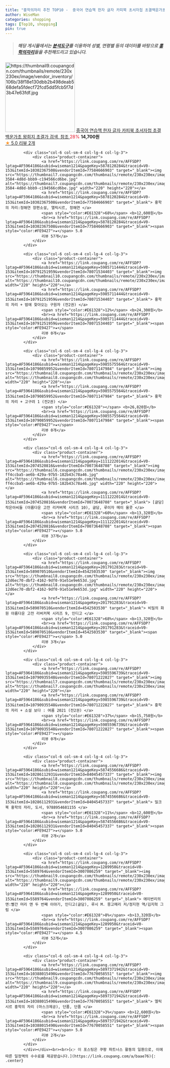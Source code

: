 ```yaml
---
title: "홍학의자리 추천 TOP10 -  중국어 연습책 한자 글자 카피북 초서자첩 초결백운가초 왕희지 초결가 검색, 참조 "
author: WiseMan
categories: shopping
tags: [Top10, shopping]
pin: true
---
```


> ##### 해당 게시물에서는 [**분석도구**](https://itemscout.io/)를 이용하여 **성별**, **연령별** 등의 데이터를 바탕으로 [**홍학의자리**](https://link.coupang.com/a/baae76)들을 추천해드리고 있습니다.
<div class="container"><div class="row">
            <div class="col-6 col-sm-4 col-lg-4 col-lg-3">
                <div class="product-container">
                    <a href="https://link.coupang.com/re/AFFSDP?lptag=AF5964186&subid=wiseman1214&pageKey=6930790649&traceid=V0-153&itemId=16769842427&vendorItemId=83951072521" target="_blank"><img src="https://thumbnail9.coupangcdn.com/thumbnails/remote/230x230ex/image/vendor_inventory/106b/38f18e130dbb2b498deab568defa5fdecf72fcd5dd5fcb5f7d3b47e63fdf.jpg" alt="https://thumbnail9.coupangcdn.com/thumbnails/remote/230x230ex/image/vendor_inventory/106b/38f18e130dbb2b498deab568defa5fdecf72fcd5dd5fcb5f7d3b47e63fdf.jpg" width="220" height="220"></a>
                    <a href="https://link.coupang.com/re/AFFSDP?lptag=AF5964186&subid=wiseman1214&pageKey=6930790649&traceid=V0-153&itemId=16769842427&vendorItemId=83951072521" target="_blank"> 중국어 연습책 한자 글자 카피북 초서자첩 초결백운가초 왕희지 초결가 검색, 참조 </a>
                    <span style="color:#E61328">28%</span> <b>14,700원</b>
                    <br><a href="https://link.coupang.com/re/AFFSDP?lptag=AF5964186&subid=wiseman1214&pageKey=6930790649&traceid=V0-153&itemId=16769842427&vendorItemId=83951072521" target="_blank"><span style="color:#FE9427">★</span> 5.0
                    리뷰 2개</a>
                </div>
            </div>
            
            <div class="col-6 col-sm-4 col-lg-4 col-lg-3">
                <div class="product-container">
                    <a href="https://link.coupang.com/re/AFFSDP?lptag=AF5964186&subid=wiseman1214&pageKey=5878120284&traceid=V0-153&itemId=10302367508&vendorItemId=77584666903" target="_blank"><img src="https://thumbnail7.coupangcdn.com/thumbnails/remote/230x230ex/image/retail/images/2021/07/20/15/9/c91180e4-3584-4d8d-bbb9-c194566cd6be.jpg" alt="https://thumbnail7.coupangcdn.com/thumbnails/remote/230x230ex/image/retail/images/2021/07/20/15/9/c91180e4-3584-4d8d-bbb9-c194566cd6be.jpg" width="220" height="220"></a>
                    <a href="https://link.coupang.com/re/AFFSDP?lptag=AF5964186&subid=wiseman1214&pageKey=5878120284&traceid=V0-153&itemId=10302367508&vendorItemId=77584666903" target="_blank"> 홍학의 자리:정해연 장편소설, 엘릭시르, 정해연 </a>
                    <span style="color:#E61328">68%</span> <b>12,600원</b>
                    <br><a href="https://link.coupang.com/re/AFFSDP?lptag=AF5964186&subid=wiseman1214&pageKey=5878120284&traceid=V0-153&itemId=10302367508&vendorItemId=77584666903" target="_blank"><span style="color:#FE9427">★</span> 5.0
                    리뷰 57개</a>
                </div>
            </div>
            
            <div class="col-6 col-sm-4 col-lg-4 col-lg-3">
                <div class="product-container">
                    <a href="https://link.coupang.com/re/AFFSDP?lptag=AF5964186&subid=wiseman1214&pageKey=5985711444&traceid=V0-153&itemId=10791251959&vendorItemId=78071534403" target="_blank"><img src="https://thumbnail10.coupangcdn.com/thumbnails/remote/230x230ex/image/vendor_inventory/6774/2f1d0cf7fe825f84798d5d1e2b4b2373e48c4291670050d527700e9c0c4f.jpg" alt="https://thumbnail10.coupangcdn.com/thumbnails/remote/230x230ex/image/vendor_inventory/6774/2f1d0cf7fe825f84798d5d1e2b4b2373e48c4291670050d527700e9c0c4f.jpg" width="220" height="220"></a>
                    <a href="https://link.coupang.com/re/AFFSDP?lptag=AF5964186&subid=wiseman1214&pageKey=5985711444&traceid=V0-153&itemId=10791251959&vendorItemId=78071534403" target="_blank"> 홍학의 자리 + 밤에 찾아오는 구원자 (전2권) </a>
                    <span style="color:#E61328">12%</span> <b>24,300원</b>
                    <br><a href="https://link.coupang.com/re/AFFSDP?lptag=AF5964186&subid=wiseman1214&pageKey=5985711444&traceid=V0-153&itemId=10791251959&vendorItemId=78071534403" target="_blank"><span style="color:#FE9427">★</span> 
                    리뷰 0개</a>
                </div>
            </div>
            
            <div class="col-6 col-sm-4 col-lg-4 col-lg-3">
                <div class="product-container">
                    <a href="https://link.coupang.com/re/AFFSDP?lptag=AF5964186&subid=wiseman1214&pageKey=5985575564&traceid=V0-153&itemId=10790859952&vendorItemId=78071147984" target="_blank"><img src="https://thumbnail8.coupangcdn.com/thumbnails/remote/230x230ex/image/vendor_inventory/4d4b/d012ed3325ff27bb928b8fb9a413e3201d53ea430e7c57dc6414bba1c76f.jpg" alt="https://thumbnail8.coupangcdn.com/thumbnails/remote/230x230ex/image/vendor_inventory/4d4b/d012ed3325ff27bb928b8fb9a413e3201d53ea430e7c57dc6414bba1c76f.jpg" width="220" height="220"></a>
                    <a href="https://link.coupang.com/re/AFFSDP?lptag=AF5964186&subid=wiseman1214&pageKey=5985575564&traceid=V0-153&itemId=10790859952&vendorItemId=78071147984" target="_blank"> 홍학의 자리 + 고구려 1 (전2권) </a>
                    <span style="color:#E61328"></span> <b>26,820원</b>
                    <br><a href="https://link.coupang.com/re/AFFSDP?lptag=AF5964186&subid=wiseman1214&pageKey=5985575564&traceid=V0-153&itemId=10790859952&vendorItemId=78071147984" target="_blank"><span style="color:#FE9427">★</span> 
                    리뷰 0개</a>
                </div>
            </div>
            
            <div class="col-6 col-sm-4 col-lg-4 col-lg-3">
                <div class="product-container">
                    <a href="https://link.coupang.com/re/AFFSDP?lptag=AF5964186&subid=wiseman1214&pageKey=1111222014&traceid=V0-153&itemId=2074520816&vendorItemId=70073648708" target="_blank"><img src="https://thumbnail6.coupangcdn.com/thumbnails/remote/230x230ex/image/retail/images/408354295838726-ff4ccba5-ae6b-429a-97b5-182b43c78a46.jpg" alt="https://thumbnail6.coupangcdn.com/thumbnails/remote/230x230ex/image/retail/images/408354295838726-ff4ccba5-ae6b-429a-97b5-182b43c78a46.jpg" width="220" height="220"></a>
                    <a href="https://link.coupang.com/re/AFFSDP?lptag=AF5964186&subid=wiseman1214&pageKey=1111222014&traceid=V0-153&itemId=2074520816&vendorItemId=70073648708" target="_blank"> [글담]작은아씨들 (아름다운 고전 리커버북 시리즈 10), 글담, 루이자 메이 올콧 </a>
                    <span style="color:#E61328">60%</span> <b>13,320원</b>
                    <br><a href="https://link.coupang.com/re/AFFSDP?lptag=AF5964186&subid=wiseman1214&pageKey=1111222014&traceid=V0-153&itemId=2074520816&vendorItemId=70073648708" target="_blank"><span style="color:#FE9427">★</span> 5.0
                    리뷰 37개</a>
                </div>
            </div>
            
            <div class="col-6 col-sm-4 col-lg-4 col-lg-3">
                <div class="product-container">
                    <a href="https://link.coupang.com/re/AFFSDP?lptag=AF5964186&subid=wiseman1214&pageKey=201791283&traceid=V0-153&itemId=589070510&vendorItemId=4542503530" target="_blank"><img src="https://thumbnail8.coupangcdn.com/thumbnails/remote/230x230ex/image/retail/images/2436743184739619-12d6ec70-dbf2-4162-9df0-91e51e9e653d.jpg" alt="https://thumbnail8.coupangcdn.com/thumbnails/remote/230x230ex/image/retail/images/2436743184739619-12d6ec70-dbf2-4162-9df0-91e51e9e653d.jpg" width="220" height="220"></a>
                    <a href="https://link.coupang.com/re/AFFSDP?lptag=AF5964186&subid=wiseman1214&pageKey=201791283&traceid=V0-153&itemId=589070510&vendorItemId=4542503530" target="_blank"> 비밀의 화원 아름다운 고전 리버커북 시리즈 9, 인디고 </a>
                    <span style="color:#E61328">68%</span> <b>13,320원</b>
                    <br><a href="https://link.coupang.com/re/AFFSDP?lptag=AF5964186&subid=wiseman1214&pageKey=201791283&traceid=V0-153&itemId=589070510&vendorItemId=4542503530" target="_blank"><span style="color:#FE9427">★</span> 5.0
                    리뷰 3개</a>
                </div>
            </div>
            
            <div class="col-6 col-sm-4 col-lg-4 col-lg-3">
                <div class="product-container">
                    <a href="https://link.coupang.com/re/AFFSDP?lptag=AF5964186&subid=wiseman1214&pageKey=5985596739&traceid=V0-153&itemId=10790935548&vendorItemId=78071222827" target="_blank"><img src="https://thumbnail7.coupangcdn.com/thumbnails/remote/230x230ex/image/vendor_inventory/dc0a/fc9231bfe2e03c4300edd069edf85e3c61deba2001f0a8a815c594ee9b66.jpg" alt="https://thumbnail7.coupangcdn.com/thumbnails/remote/230x230ex/image/vendor_inventory/dc0a/fc9231bfe2e03c4300edd069edf85e3c61deba2001f0a8a815c594ee9b66.jpg" width="220" height="220"></a>
                    <a href="https://link.coupang.com/re/AFFSDP?lptag=AF5964186&subid=wiseman1214&pageKey=5985596739&traceid=V0-153&itemId=10790935548&vendorItemId=78071222827" target="_blank"> 홍학의 자리 + 소설 보다 : 여름 2021 (전2권) </a>
                    <span style="color:#E61328">37%</span> <b>15,750원</b>
                    <br><a href="https://link.coupang.com/re/AFFSDP?lptag=AF5964186&subid=wiseman1214&pageKey=5985596739&traceid=V0-153&itemId=10790935548&vendorItemId=78071222827" target="_blank"><span style="color:#FE9427">★</span> 
                    리뷰 0개</a>
                </div>
            </div>
            
            <div class="col-6 col-sm-4 col-lg-4 col-lg-3">
                <div class="product-container">
                    <a href="https://link.coupang.com/re/AFFSDP?lptag=AF5964186&subid=wiseman1214&pageKey=5874556686&traceid=V0-153&itemId=10286112931&vendorItemId=84045457337" target="_blank"><img src="https://thumbnail8.coupangcdn.com/thumbnails/remote/230x230ex/image/vendor_inventory/50b2/f141d07ba76bbb241db819d23eb66e521b4df76404958dd75d9f173c8735.jpg" alt="https://thumbnail8.coupangcdn.com/thumbnails/remote/230x230ex/image/vendor_inventory/50b2/f141d07ba76bbb241db819d23eb66e521b4df76404958dd75d9f173c8735.jpg" width="220" height="220"></a>
                    <a href="https://link.coupang.com/re/AFFSDP?lptag=AF5964186&subid=wiseman1214&pageKey=5874556686&traceid=V0-153&itemId=10286112931&vendorItemId=84045457337" target="_blank"> 밀크북 홍학의 자리, 도서, 9788954681155 </a>
                    <span style="color:#E61328">11%</span> <b>12,600원</b>
                    <br><a href="https://link.coupang.com/re/AFFSDP?lptag=AF5964186&subid=wiseman1214&pageKey=5874556686&traceid=V0-153&itemId=10286112931&vendorItemId=84045457337" target="_blank"><span style="color:#FE9427">★</span> 5.0
                    리뷰 2개</a>
                </div>
            </div>
            
            <div class="col-6 col-sm-4 col-lg-4 col-lg-3">
                <div class="product-container">
                    <a href="https://link.coupang.com/re/AFFSDP?lptag=AF5964186&subid=wiseman1214&pageKey=1289950&traceid=V0-153&itemId=5589764&vendorItemId=3007086259" target="_blank"><img src="https://thumbnail9.coupangcdn.com/thumbnails/remote/230x230ex/image/vendor_inventory/eea2/9baa48106cfd4c7cdea3b385e3ab5064331985397800142a6d456161e424.jpg" alt="https://thumbnail9.coupangcdn.com/thumbnails/remote/230x230ex/image/vendor_inventory/eea2/9baa48106cfd4c7cdea3b385e3ab5064331985397800142a6d456161e424.jpg" width="220" height="220"></a>
                    <a href="https://link.coupang.com/re/AFFSDP?lptag=AF5964186&subid=wiseman1214&pageKey=1289950&traceid=V0-153&itemId=5589764&vendorItemId=3007086259" target="_blank"> 에이번리의 앤:빨간 머리 앤 두 번째 이야기, 인디고(글담), 루시 M. 몽고메리 저/정지현 역/김지혁 그림 </a>
                    <span style="color:#E61328">8%</span> <b>13,320원</b>
                    <br><a href="https://link.coupang.com/re/AFFSDP?lptag=AF5964186&subid=wiseman1214&pageKey=1289950&traceid=V0-153&itemId=5589764&vendorItemId=3007086259" target="_blank"><span style="color:#FE9427">★</span> 4.5
                    리뷰 52개</a>
                </div>
            </div>
            
            <div class="col-6 col-sm-4 col-lg-4 col-lg-3">
                <div class="product-container">
                    <a href="https://link.coupang.com/re/AFFSDP?lptag=AF5964186&subid=wiseman1214&pageKey=5897371942&traceid=V0-153&itemId=10388015490&vendorItemId=77670058551" target="_blank"><img src="https://thumbnail9.coupangcdn.com/thumbnails/remote/230x230ex/image/vendor_inventory/697e/e983f47548dafe14fb15eab25efe1ed8b9ed35f929d0890c012064b9ad8c.jpg" alt="https://thumbnail9.coupangcdn.com/thumbnails/remote/230x230ex/image/vendor_inventory/697e/e983f47548dafe14fb15eab25efe1ed8b9ed35f929d0890c012064b9ad8c.jpg" width="220" height="220"></a>
                    <a href="https://link.coupang.com/re/AFFSDP?lptag=AF5964186&subid=wiseman1214&pageKey=5897371942&traceid=V0-153&itemId=10388015490&vendorItemId=77670058551" target="_blank"> 엘릭시르 홍학의 자리 (마스크제공), 단품, 단품 </a>
                    <span style="color:#E61328">3%</span> <b>12,600원</b>
                    <br><a href="https://link.coupang.com/re/AFFSDP?lptag=AF5964186&subid=wiseman1214&pageKey=5897371942&traceid=V0-153&itemId=10388015490&vendorItemId=77670058551" target="_blank"><span style="color:#FE9427">★</span> 5.0
                    리뷰 2개</a>
                </div>
            </div>
            </div></div><br><br>[👉 이 포스팅은 쿠팡 파트너스 활동의 일환으로, 이에 따른 일정액의 수수료를 제공받습니다.](https://link.coupang.com/a/baae76){: .center}